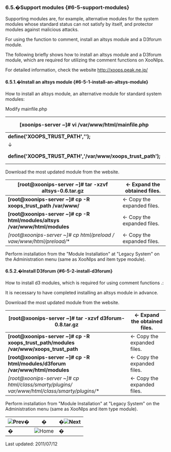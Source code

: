 ### 6.5.�Support modules {#6-5-support-modules}

Supporting modules are, for example, alternative modules for the system modules whose standard status can not satisfy by itself, and protector modules against malicious attacks.

For using the function to comment, install an altsys module and a D3forum module.

The following briefly shows how to install an altsys module and a D3forum module, which are required for utilizing the comment functions on XooNIps.

For detailed information, check the website http://xoops.peak.ne.jp/

#### 6.5.1.�Install an altsys module {#6-5-1-install-an-altsys-module}

How to install an altsys module, an alternative module for standard system modules:

Modify mainfile.php

| **[xoonips-server ~]# vi /var/www/html/mainfile.php** | ← mainfile.php file edition. |
| --- | --- |
| **define(&#039;XOOPS_TRUST_PATH&#039;,&#039;&#039;);** |
| ↓ |
| **define(&#039;XOOPS_TRUST_PATH&#039;,&#039;/var/www/xoops_trust_path&#039;);** | ← Set up for XOOPS_TRUST_PATH |

Download the most updated module from the website.

| **[root@xoonips-server ~]# tar -xzvf altsys-0.6.tar.gz** | ← Expand the obtained files. |
| --- | --- |
| **[root@xoonips-server ~]# cp -R xoops_trust_path /var/www/** | ← Copy the expanded files. |
| **[root@xoonips-server ~]# cp -R html/modules/altsys /var/www/html/modules** | ← Copy the expanded files. |
| **[root@xoonips-server ~]# cp html/preload /* vaw/www/html/preload/** | ← Copy the expanded files. |

Perform installation from the &quot;Module Installation&quot; at &quot;Legacy System&quot; on the Administration menu (same as XooNIps and item type module).

#### 6.5.2.�Install D3forum {#6-5-2-install-d3forum}

How to install d3 modules, which is required for using comment functions .:

It is necessary to have completed installing an altsys module in advance.

Download the most updated module from the website.

| **[root@xoonips-server ~]# tar -xzvf d3forum-0.8.tar.gz** | ← Expand the obtained files. |
| --- | --- |
| **[root@xoonips-server ~]# cp -R xoops_trust_path/modules /var/www/xoops_trust_path** | ← Copy the expanded files. |
| **[root@xoonips-server ~]# cp -R html/modules/d3forum /var/www/html/modules** | ← Copy the expanded files. |
| **[root@xoonips-server ~]# cp html/class/smarty/plugins/* var/www/html/class/smarty/plugins/** | ← Copy the expanded files. |

Perform installation from &quot;Module Installation&quot; at &quot;Legacy System&quot; on the Administration menu (same as XooNIps and item type module).

| ![Prev](../../assets/etc\prev.gif)� | � | �![Next](../../assets/etc\next.gif) |
| --- | --- | --- |
| � | ![Home](../../assets/etc\home.gif)  | � |

Last updated: 2011/07/12
